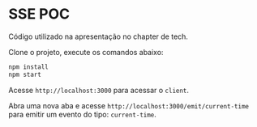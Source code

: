 # SSE POC

Código utilizado na apresentação no chapter de tech.

Clone o projeto, execute os comandos abaixo:

```sh
npm install
npm start
```

Acesse `http://localhost:3000` para acessar o `client`.

Abra uma nova aba e acesse `http://localhost:3000/emit/current-time` para emitir um evento do tipo: `current-time`.